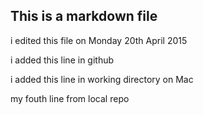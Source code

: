 ## This is a markdown file

i edited this file on Monday 20th April 2015 

i added this line in github 


i added this line in working directory on Mac

my fouth line from local repo 

